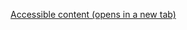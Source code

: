 <!-- Take me to [pookie](#pookie) -->


<!-- ### <a name="pookie"></a>www.google.com -->
<!-- <a href="http://example.com/" target="http://example.com/">Hello</a> -->


<!-- [hello](http://example.com/){:target="http://example.com/"} -->

<a href="/style/accessibility" target="_blank">Accessible content (opens in a new tab)</a>
